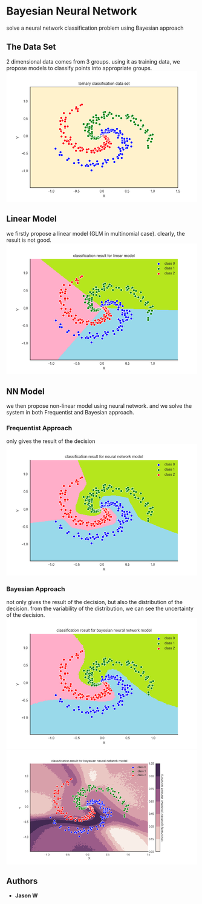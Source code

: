 # Bayesian Neural Network
solve a neural network classification problem using Bayesian approach

## The Data Set
2 dimensional data comes from 3 groups. using it as training data, we propose models to classify points into appropriate groups.
![alt text](/pic/data_set.png)


## Linear Model
we firstly propose a linear model (GLM in multinomial case). clearly, the result is not good.
![alt text](/pic/linear_result.png)

## NN Model 
we then propose non-linear model using neural network. and we solve the system in both Frequentist and Bayesian approach.
### Frequentist Approach
only gives the result of the decision
![alt text](/pic/NN_frequentist_result.png)

### Bayesian Approach
not only gives the result of the decision, but also the distribution of the decision. from the variability of the distribution, we can see the uncertainty of the decision.
![alt text](/pic/NN_bayesian_result2_regionpred.png)
![alt text](/pic/NN_bayesian_result3_uncertainty.png)

## Authors

* **Jason W**